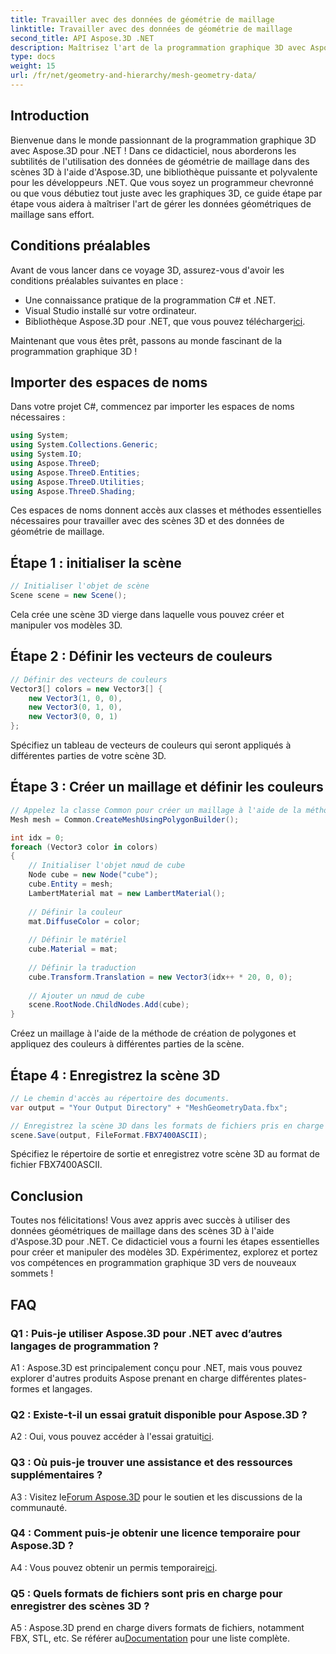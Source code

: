 ```yaml
---
title: Travailler avec des données de géométrie de maillage
linktitle: Travailler avec des données de géométrie de maillage
second_title: API Aspose.3D .NET
description: Maîtrisez l'art de la programmation graphique 3D avec Aspose.3D pour .NET. Créez, manipulez et enregistrez de superbes scènes 3D sans effort.
type: docs
weight: 15
url: /fr/net/geometry-and-hierarchy/mesh-geometry-data/
---
```

## Introduction

Bienvenue dans le monde passionnant de la programmation graphique 3D avec Aspose.3D pour .NET ! Dans ce didacticiel, nous aborderons les subtilités de l'utilisation des données de géométrie de maillage dans des scènes 3D à l'aide d'Aspose.3D, une bibliothèque puissante et polyvalente pour les développeurs .NET. Que vous soyez un programmeur chevronné ou que vous débutiez tout juste avec les graphiques 3D, ce guide étape par étape vous aidera à maîtriser l'art de gérer les données géométriques de maillage sans effort.

## Conditions préalables

Avant de vous lancer dans ce voyage 3D, assurez-vous d'avoir les conditions préalables suivantes en place :

- Une connaissance pratique de la programmation C# et .NET.
- Visual Studio installé sur votre ordinateur.
- Bibliothèque Aspose.3D pour .NET, que vous pouvez télécharger[ici](https://releases.aspose.com/3d/net/).

Maintenant que vous êtes prêt, passons au monde fascinant de la programmation graphique 3D !

## Importer des espaces de noms

Dans votre projet C#, commencez par importer les espaces de noms nécessaires :

```csharp
using System;
using System.Collections.Generic;
using System.IO;
using Aspose.ThreeD;
using Aspose.ThreeD.Entities;
using Aspose.ThreeD.Utilities;
using Aspose.ThreeD.Shading;
```

Ces espaces de noms donnent accès aux classes et méthodes essentielles nécessaires pour travailler avec des scènes 3D et des données de géométrie de maillage.

## Étape 1 : initialiser la scène

```csharp
// Initialiser l'objet de scène
Scene scene = new Scene();
```

Cela crée une scène 3D vierge dans laquelle vous pouvez créer et manipuler vos modèles 3D.

## Étape 2 : Définir les vecteurs de couleurs

```csharp
// Définir des vecteurs de couleurs
Vector3[] colors = new Vector3[] {
    new Vector3(1, 0, 0),
    new Vector3(0, 1, 0),
    new Vector3(0, 0, 1)
};
```

Spécifiez un tableau de vecteurs de couleurs qui seront appliqués à différentes parties de votre scène 3D.

## Étape 3 : Créer un maillage et définir les couleurs

```csharp
// Appelez la classe Common pour créer un maillage à l'aide de la méthode de création de polygones pour définir l'instance de maillage
Mesh mesh = Common.CreateMeshUsingPolygonBuilder();

int idx = 0;
foreach (Vector3 color in colors)
{
    // Initialiser l'objet nœud de cube
    Node cube = new Node("cube");
    cube.Entity = mesh;
    LambertMaterial mat = new LambertMaterial();
    
    // Définir la couleur
    mat.DiffuseColor = color;
    
    // Définir le matériel
    cube.Material = mat;
    
    // Définir la traduction
    cube.Transform.Translation = new Vector3(idx++ * 20, 0, 0);
    
    // Ajouter un nœud de cube
    scene.RootNode.ChildNodes.Add(cube);
}
```

Créez un maillage à l'aide de la méthode de création de polygones et appliquez des couleurs à différentes parties de la scène.

## Étape 4 : Enregistrez la scène 3D

```csharp
// Le chemin d'accès au répertoire des documents.
var output = "Your Output Directory" + "MeshGeometryData.fbx";

// Enregistrez la scène 3D dans les formats de fichiers pris en charge
scene.Save(output, FileFormat.FBX7400ASCII);
```

Spécifiez le répertoire de sortie et enregistrez votre scène 3D au format de fichier FBX7400ASCII.

## Conclusion

Toutes nos félicitations! Vous avez appris avec succès à utiliser des données géométriques de maillage dans des scènes 3D à l'aide d'Aspose.3D pour .NET. Ce didacticiel vous a fourni les étapes essentielles pour créer et manipuler des modèles 3D. Expérimentez, explorez et portez vos compétences en programmation graphique 3D vers de nouveaux sommets !

## FAQ

### Q1 : Puis-je utiliser Aspose.3D pour .NET avec d’autres langages de programmation ?

A1 : Aspose.3D est principalement conçu pour .NET, mais vous pouvez explorer d'autres produits Aspose prenant en charge différentes plates-formes et langages.

### Q2 : Existe-t-il un essai gratuit disponible pour Aspose.3D ?

 A2 : Oui, vous pouvez accéder à l'essai gratuit[ici](https://releases.aspose.com/).

### Q3 : Où puis-je trouver une assistance et des ressources supplémentaires ?

 A3 : Visitez le[Forum Aspose.3D](https://forum.aspose.com/c/3d/18) pour le soutien et les discussions de la communauté.

### Q4 : Comment puis-je obtenir une licence temporaire pour Aspose.3D ?

 A4 : Vous pouvez obtenir un permis temporaire[ici](https://purchase.aspose.com/temporary-license/).

### Q5 : Quels formats de fichiers sont pris en charge pour enregistrer des scènes 3D ?

 A5 : Aspose.3D prend en charge divers formats de fichiers, notamment FBX, STL, etc. Se référer au[Documentation](https://reference.aspose.com/3d/net/) pour une liste complète.